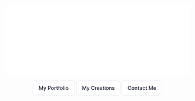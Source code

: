 
<p align="center">
  <img src="https://github.com/Pcoi94/Pcoi94/blob/main/watermark.png?raw=true" alt="Watermark"/>
</p>

<p align="center">
  <a href="https://pcoiscript.xyz"><img src="https://github.com/Pcoi94/Pcoi94/blob/main/buttons/myPortfolio.png?raw=true" alt="My Portfolio"/></a>
  <a href="https://pcoiscript.xyz/creations"><img src="https://github.com/Pcoi94/Pcoi94/blob/main/buttons/myCreations.png?raw=true" alt="My Creations"/></a>
  <a href="https://pcoiscript.xyz"><img src="https://github.com/Pcoi94/Pcoi94/blob/main/buttons/contactMe.png?raw=true" alt="Contact Me"/></a>
</p>
